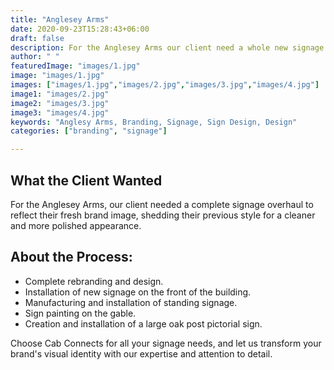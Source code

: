 ```yaml
---
title: "Anglesey Arms"
date: 2020-09-23T15:28:43+06:00
draft: false
description: For the Anglesey Arms our client need a whole new signage scheme to portray their new look branding, stripping back their old style for a cleaner, crisper look.
author: " "
featuredImage: "images/1.jpg"
image: "images/1.jpg"
images: ["images/1.jpg","images/2.jpg","images/3.jpg","images/4.jpg"]
image1: "images/2.jpg"
image2: "images/3.jpg"
image3: "images/4.jpg"
keywords: "Anglesy Arms, Branding, Signage, Sign Design, Design"
categories: ["branding", "signage"]

---
```


## What the Client Wanted
For the Anglesey Arms, our client needed a complete signage overhaul to reflect their fresh brand image, shedding their previous style for a cleaner and more polished appearance.

## About the Process:
- Complete rebranding and design.
- Installation of new signage on the front of the building.
- Manufacturing and installation of standing signage.
- Sign painting on the gable.
- Creation and installation of a large oak post pictorial sign.

Choose Cab Connects for all your signage needs, and let us transform your brand's visual identity with our expertise and attention to detail.
